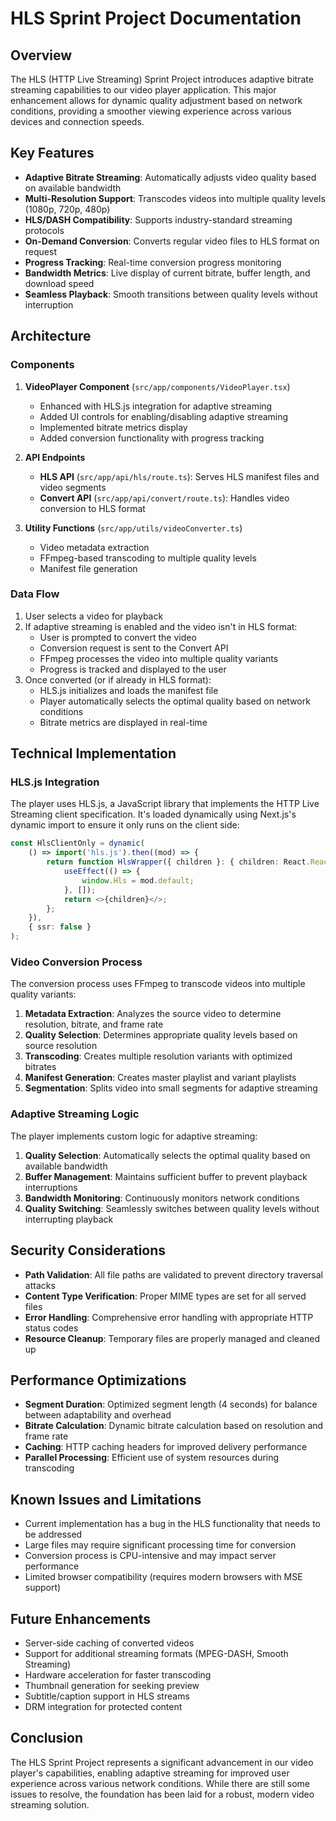 # HLS Sprint Project Documentation

## Overview

The HLS (HTTP Live Streaming) Sprint Project introduces adaptive bitrate streaming capabilities to our video player application. This major enhancement allows for dynamic quality adjustment based on network conditions, providing a smoother viewing experience across various devices and connection speeds.

## Key Features

- **Adaptive Bitrate Streaming**: Automatically adjusts video quality based on available bandwidth
- **Multi-Resolution Support**: Transcodes videos into multiple quality levels (1080p, 720p, 480p)
- **HLS/DASH Compatibility**: Supports industry-standard streaming protocols
- **On-Demand Conversion**: Converts regular video files to HLS format on request
- **Progress Tracking**: Real-time conversion progress monitoring
- **Bandwidth Metrics**: Live display of current bitrate, buffer length, and download speed
- **Seamless Playback**: Smooth transitions between quality levels without interruption

## Architecture

### Components

1. **VideoPlayer Component** (`src/app/components/VideoPlayer.tsx`)
   - Enhanced with HLS.js integration for adaptive streaming
   - Added UI controls for enabling/disabling adaptive streaming
   - Implemented bitrate metrics display
   - Added conversion functionality with progress tracking

2. **API Endpoints**
   - **HLS API** (`src/app/api/hls/route.ts`): Serves HLS manifest files and video segments
   - **Convert API** (`src/app/api/convert/route.ts`): Handles video conversion to HLS format

3. **Utility Functions** (`src/app/utils/videoConverter.ts`)
   - Video metadata extraction
   - FFmpeg-based transcoding to multiple quality levels
   - Manifest file generation

### Data Flow

1. User selects a video for playback
2. If adaptive streaming is enabled and the video isn't in HLS format:
   - User is prompted to convert the video
   - Conversion request is sent to the Convert API
   - FFmpeg processes the video into multiple quality variants
   - Progress is tracked and displayed to the user
3. Once converted (or if already in HLS format):
   - HLS.js initializes and loads the manifest file
   - Player automatically selects the optimal quality based on network conditions
   - Bitrate metrics are displayed in real-time

## Technical Implementation

### HLS.js Integration

The player uses HLS.js, a JavaScript library that implements the HTTP Live Streaming client specification. It's loaded dynamically using Next.js's dynamic import to ensure it only runs on the client side:

```typescript
const HlsClientOnly = dynamic(
    () => import('hls.js').then((mod) => {
        return function HlsWrapper({ children }: { children: React.ReactNode }) {
            useEffect(() => {
                window.Hls = mod.default;
            }, []);
            return <>{children}</>;
        };
    }),
    { ssr: false }
);
```

### Video Conversion Process

The conversion process uses FFmpeg to transcode videos into multiple quality variants:

1. **Metadata Extraction**: Analyzes the source video to determine resolution, bitrate, and frame rate
2. **Quality Selection**: Determines appropriate quality levels based on source resolution
3. **Transcoding**: Creates multiple resolution variants with optimized bitrates
4. **Manifest Generation**: Creates master playlist and variant playlists
5. **Segmentation**: Splits video into small segments for adaptive streaming

### Adaptive Streaming Logic

The player implements custom logic for adaptive streaming:

1. **Quality Selection**: Automatically selects the optimal quality based on available bandwidth
2. **Buffer Management**: Maintains sufficient buffer to prevent playback interruptions
3. **Bandwidth Monitoring**: Continuously monitors network conditions
4. **Quality Switching**: Seamlessly switches between quality levels without interrupting playback

## Security Considerations

- **Path Validation**: All file paths are validated to prevent directory traversal attacks
- **Content Type Verification**: Proper MIME types are set for all served files
- **Error Handling**: Comprehensive error handling with appropriate HTTP status codes
- **Resource Cleanup**: Temporary files are properly managed and cleaned up

## Performance Optimizations

- **Segment Duration**: Optimized segment length (4 seconds) for balance between adaptability and overhead
- **Bitrate Calculation**: Dynamic bitrate calculation based on resolution and frame rate
- **Caching**: HTTP caching headers for improved delivery performance
- **Parallel Processing**: Efficient use of system resources during transcoding

## Known Issues and Limitations

- Current implementation has a bug in the HLS functionality that needs to be addressed
- Large files may require significant processing time for conversion
- Conversion process is CPU-intensive and may impact server performance
- Limited browser compatibility (requires modern browsers with MSE support)

## Future Enhancements

- Server-side caching of converted videos
- Support for additional streaming formats (MPEG-DASH, Smooth Streaming)
- Hardware acceleration for faster transcoding
- Thumbnail generation for seeking preview
- Subtitle/caption support in HLS streams
- DRM integration for protected content

## Conclusion

The HLS Sprint Project represents a significant advancement in our video player's capabilities, enabling adaptive streaming for improved user experience across various network conditions. While there are still some issues to resolve, the foundation has been laid for a robust, modern video streaming solution. 